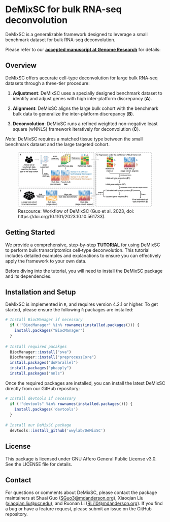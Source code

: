# DeMixSC for bulk RNA-seq deconvolution

DeMixSC is a generalizable framework designed to leverage a small benchmark dataset for bulk RNA-seq deconvolution.

Please refer to our **[accepted manuscript at Genome Research](https://genome.cshlp.org/content/early/2024/11/22/gr.278822.123.abstract)** for details: 

## Overview

DeMixSC offers accurate cell-type deconvolution for large bulk RNA-seq datasets through a three-tier procedure:

1. **Adjustment**: DeMixSC uses a specially designed benchmark dataset to identify and adjust genes with high inter-platform discrepancy (**A**).

2. **Alignment**: DeMixSC aligns the large bulk cohort with the benchmark bulk data to generalize the inter-platform discrepancy (**B**).

3. **Deconvolution**: DeMixSC runs a refined weighted non-negative least square (wNNLS) framework iteratively for deconvolution  (**C**).

*Note*: DeMixSC requires a matched tissue type between the small benchmark dataset and the large targeted cohort.

<figure>
  <img src="./figures/DeMixSC_framework.jpg" width="700px"/>
  <figcaption>Rescource: Workflow of DeMixSC (Guo et al. 2023, doi: https://doi.org/10.1101/2023.10.10.561733).</figcaption>
</figure>

## Getting Started

We provide a comprehensive, step-by-step **[TUTORIAL](https://wwylab.github.io/DeMixSC/)** for using DeMixSC to perform bulk transcriptomics cell-type deconvolution. This tutorial includes detailed examples and explanations to ensure you can effectively apply the framework to your own data.

Before diving into the tutorial, you will need to install the DeMixSC package and its dependencies.

## Installation and Setup

DeMixSC is implemented in `R`, and requires version 4.2.1 or higher. To get started, please ensure the following `R` packages are installed:

```r
# Install BiocManager if necessary
  if (!"BiocManager" %in% rownames(installed.packages())) {
    install.packages("BiocManager")
  }
  
# Install required pacakges
  BiocManager::install("sva")
  BiocManager::install("preprocessCore")
  install.packages("doParallel")
  install.packages("pbapply")
  install.packages("nnls")
```

Once the required packages are installed, you can install the latest DeMixSC directly from our GitHub repository:

```r
# Install devtools if necessary
  if (!"devtools" %in% rownames(installed.packages())) {
    install.packages('devtools')
  }

# Install our DeMixSC package
  devtools::install_github('wwylab/DeMixSC')
```

## License

This package is licensed under GNU Affero General Public License v3.0. See the LICENSE file for details. 

## Contact

For questions or comments about DeMixSC, please contact the package maintainers at Shuai Guo (<SGuo3@mdanderson.org>), Xiaoqian Liu (<xiaoqian.liu@ucr.edu>), and Ruonan Li (<RLi10@mdanderson.org>). If you find a bug or have a feature request, please submit an issue on the GitHub repository.

